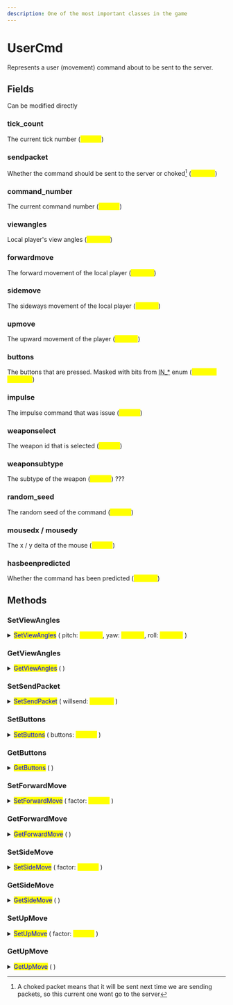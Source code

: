 ```yaml
---
description: One of the most important classes in the game
---
```


# UserCmd

Represents a user (movement) command about to be sent to the server.

## Fields

Can be modified directly

### tick\_count

The current tick number (<mark style="color:yellow;">**integer**</mark>)

### sendpacket

Whether the command should be sent to the server or choked[^1] (<mark style="color:yellow;">**boolean**</mark>)

### command\_number

The current command number (<mark style="color:yellow;">**integer**</mark>)

### viewangles

Local player's view angles (<mark style="color:yellow;">**Vector3**</mark>)

### forwardmove

The forward movement of the local player (<mark style="color:yellow;">**number**</mark>)

### sidemove

The sideways movement of the local player (<mark style="color:yellow;">**number**</mark>)

### upmove

The upward movement of the player (<mark style="color:yellow;">**number**</mark>)

### buttons

The buttons that are pressed. Masked with bits from [IN\_\*](usercmd-constants.md) enum (<mark style="color:yellow;">**integer / bit mask**</mark>)

### impulse

The impulse command that was issue (<mark style="color:yellow;">**integer**</mark>)

### weaponselect

The weapon id that is selected (<mark style="color:yellow;">**integer**</mark>)

### weaponsubtype

The subtype of the weapon (<mark style="color:yellow;">**integer**</mark>) ???

### random\_seed

The random seed of the command (<mark style="color:yellow;">**integer**</mark>)

### mousedx / mousedy

The x / y delta of the mouse (<mark style="color:yellow;">**integer**</mark>)

### hasbeenpredicted

Whether the command has been predicted (<mark style="color:yellow;">**boolean**</mark>)

## Methods

### SetViewAngles

<details>

<summary><mark style="color:blue;">SetViewAngles</mark> ( pitch: <mark style="color:yellow;"><strong>number</strong></mark>, yaw: <mark style="color:yellow;"><strong>number</strong></mark>, roll: <mark style="color:yellow;"><strong>number</strong></mark> )</summary>

Sets the view angles of the player

Same thing as just changing the field [viewangles](./#viewangles)

Example:

```lua
local function RandomViewAngles(cmd)
    cmd:SetViewAngles(engine.RandomFloat(-89, 89), engine.RandomFloat(-180, 180), engine.RandomFloat(0, 90))
    --- both do the same thing
    --- cmd.viewangles = Vector3(engine.RandomFloat(-89, 89), engine.RandomFloat(-180, 180), engine.RandomFloat(0, 90))
end

callbacks.Register("CreateMove", RandomViewAngles)
```

</details>

### GetViewAngles

<details>

<summary><mark style="color:blue;">GetViewAngles</mark> ( )</summary>

Returns local player's view angles (can be different from the engine's viewangles)

Return type: <mark style="color:yellow;">**Vector3**</mark>

</details>

### SetSendPacket

<details>

<summary><mark style="color:blue;">SetSendPacket</mark> ( willsend: <mark style="color:yellow;"><strong>boolean</strong></mark> )</summary>

This is the same thing as [sendpacket field](./#sendpacket)

Changes wether the packet will be sent to the server or choked

Example:

```lua
local MAX_CHOKED_COMMANDS = 21
local function ChokePacket(cmd)
    if clientstate:GetChokedCommands() < MAX_CHOKED_COMMANDS then
        cmd:SetSendPacket(false)
        --- same thing as this v
        --- cmd.sendpacket = false
    end
end

callbacks.Register("CreateMove", ChokePacket)
```

</details>

### SetButtons

<details>

<summary><mark style="color:blue;">SetButtons</mark> (  buttons: <mark style="color:yellow;"><strong>integer</strong></mark> )</summary>

Changes the buttons pressed in the current tick

Same thing as [cmd.buttons](./#buttons)

Example:

```lua
local function PreventShooting(cmd)
    local buttons = cmd:GetButtons()
    cmd:SetButtons(buttons & ~IN_ATTACK)
end

callbacks.Register("CreateMove", PreventShooting)
```

</details>

### GetButtons

<details>

<summary><mark style="color:blue;">GetButtons</mark> ( )</summary>

Returns the buttons pressed in this tick ([cmd.buttons](./#buttons))

Return type: <mark style="color:yellow;">**integer**</mark>

</details>

### SetForwardMove

<details>

<summary><mark style="color:blue;">SetForwardMove</mark> (  factor: <mark style="color:yellow;"><strong>integer</strong></mark> )</summary>

Changes the forward move integer in the current tick

Same thing as [cmd.forwardmove](./#forwardmove)

Example:

```lua
local function PreventForward(cmd)
    cmd:SetForwardMove(0)
end

callbacks.Register("CreateMove", PreventForward)
```

</details>

### GetForwardMove

<details>

<summary><mark style="color:blue;">GetForwardMove</mark> ( )</summary>

Returns the forward move integer in this tick ([cmd.forwardmove](./#forwardmove))

Return type: <mark style="color:yellow;">**integer**</mark>

</details>

### SetSideMove

<details>

<summary><mark style="color:blue;">SetSideMove</mark> (  factor: <mark style="color:yellow;"><strong>integer</strong></mark> )</summary>

Changes the side move integer in the current tick

Same thing as [cmd.sidemove](./#sidemove)

Example:

```lua
local function PreventSideMovement(cmd)
    cmd:SetSideMove(0)
end

callbacks.Register("CreateMove", PreventSideMovement)
```

</details>

### GetSideMove

<details>

<summary><mark style="color:blue;">GetSideMove</mark> ( )</summary>

Returns the sideways move integer in this tick ([cmd.sidemove](./#sidemove))

Return type: <mark style="color:yellow;">**integer**</mark>

</details>

### SetUpMove

<details>

<summary><mark style="color:blue;">SetUpMove</mark> (  factor: <mark style="color:yellow;"><strong>integer</strong></mark> )</summary>

Changes the up move integer in the current tick

Same thing as [cmd.upmove](./#upmove)

Example:

```lua
local function PreventUpMovement(cmd)
    cmd:SetUpMove(0)
end

callbacks.Register("CreateMove", PreventUpMovement)
```

</details>

### GetUpMove

<details>

<summary><mark style="color:blue;">GetUpMove</mark> ( )</summary>

Returns the upwards movement integer in this tick ([cmd.upmove](./#upmove))

Return type: <mark style="color:yellow;">**integer**</mark>

</details>

[^1]: A choked packet means that it will be sent next time we are sending packets, so this current one wont go to the server
